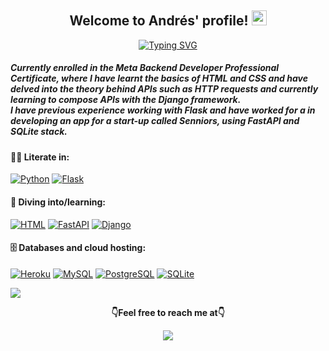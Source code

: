 <h2 align="center">
  Welcome to Andrés' profile!
  <img src="https://media.giphy.com/media/hvRJCLFzcasrR4ia7z/giphy.gif" width="24">
</h2>

<p align="center">
  <a href="https://git.io/typing-svg"><img src="https://readme-typing-svg.demolab.com?font=Fira+Code&pause=1000&center=true&vCenter=true&width=435&lines=Junior+backend+dev!;Continuously+learning+" alt="Typing SVG" /></a>
</p>


<h5> Currently enrolled in the Meta Backend Developer Professional Certificate, where I have learnt the basics of HTML and CSS and have delved into the theory behind APIs such as HTTP requests and currently learning to compose APIs with the Django framework. 
<br>I have previous experience working with Flask and have worked for a in developing an app for a start-up called Senniors, using FastAPI and SQLite stack.</br></h5>

#### 👨‍💻 Literate in:

<p>
  <a href="#"><img alt="Python" src="https://img.shields.io/badge/Python-FFD43B?style=for-the-badge&logo=python&logoColor=blue"></a>
  <a href="#"><img alt="Flask" src="https://img.shields.io/badge/Flask-000000?style=for-the-badge&logo=flask&logoColor=white"></a>
</p>



#### 🌱 Diving into/learning:
<p> 
  <a href="#"><img alt="HTML" src="https://img.shields.io/badge/HTML-239120?style=for-the-badge&logo=html5&logoColor=white"></a>
  <a href="#"><img alt="FastAPI" src="https://img.shields.io/badge/FastAPI-009688?style=for-the-badge&logo=FastAPI&logoColor=white"></a>
  <a href="#"><img alt="Django" src="https://img.shields.io/badge/Django-092E20?style=for-the-badge&logo=django&logoColor=white"></a>
</p>



#### 🗄️ Databases and cloud hosting:

<p>
    <a href="#"><img alt="Heroku" src="https://img.shields.io/badge/Heroku-430098?style=for-the-badge&logo=heroku&logoColor=white"></a>
    <a href="#"><img alt="MySQL" src="https://img.shields.io/badge/MySQL-005C84?style=for-the-badge&logo=mysql&logoColor=white"></a>
    <a href="#"><img alt="PostgreSQL" src ="https://img.shields.io/badge/PostgreSQL-316192?style=for-the-badge&logo=postgresql&logoColor=white"></a>
    <a href="#"><img alt="SQLite" src ="https://img.shields.io/badge/SQLite-07405E?style=for-the-badge&logo=sqlite&logoColor=white"></a>
</p>
  
 ![](http://github-profile-summary-cards.vercel.app/api/cards/stats?username=AEchRod&theme=city_lights)
 
 
   <p align="center"><b>👇Feel free to reach me at👇</b></p>
<p align="center">
   <a href="https://www.linkedin.com/in/andres-echeverry-rodriguez" target="_blank">
  <img  src="https://img.shields.io/badge/LinkedIn-0A66C2.svg?style=for-the-badge&logo=LinkedIn&logoColor=white"/>
</a>


<!--
**AEchRod/AEchRod** is a ✨ _special_ ✨ repository because its `README.md` (this file) appears on your GitHub profile.

Here are some ideas to get you started:

- 🔭 I’m currently working on ...
- 🌱 I’m currently learning ...
- 👯 I’m looking to collaborate on ...
- 🤔 I’m looking for help with ...
- 💬 Ask me about ...
- 📫 How to reach me: ...
- 😄 Pronouns: ...
- ⚡ Fun fact: ...
-->
